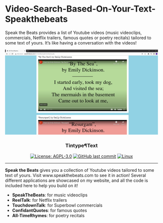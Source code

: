 # Video-Search-Based-On-Your-Text-Speakthebeats
Speak the Beats provides a list of Youtube videos (music videoclips, commercials, Netflix trailers, famous quotes or poetry recitals) tailored to some text of yours. It’s like having a conversation with the videos!

![Image SpeakTheBeats](https://github.com/LPBeaulieu/Video-Search-Based-On-Your-Text-Speakthebeats/blob/main/Speak%20The%20Beats%20Video%20Thumbnail.jpeg)
<h3 align="center">Tintype¶Text</h3>
<div align="center">
  
  [![License: AGPL-3.0](https://img.shields.io/badge/License-AGPLv3.0-brightgreen.svg)](https://github.com/LPBeaulieu/Video-Search-Based-On-Your-Text-Speakthebeats/blob/main/LICENSE)
  [![GitHub last commit](https://img.shields.io/github/last-commit/LPBeaulieu/Video-Search-Based-On-Your-Text-Speakthebeats)](https://github.com/Video-Search-Based-On-Your-Text-Speakthebeats)
  [![Linux](https://svgshare.com/i/Zhy.svg)](https://svgshare.com/i/Zhy.svg)
  
</div>

---

<p align="left"> <b>Speak the Beats</b> gives you a collection of Youtube videos tailored to some text of yours. Visit www.speakthebeats.com to see it in action! Several different applications are showcased on my website, and all the code is included here to help you build on it!

- <b>SpeakTheBeats</b>: for music videoclips
- <b>ReelTalk</b>: for Netflix trailers
- <b>TouchdownTalk</b>: for Superbowl commercials
- <b>ConfidantQuotes</b>: for famous quotes
- <b>All-TimeRhymes</b>: for poetry recitals
